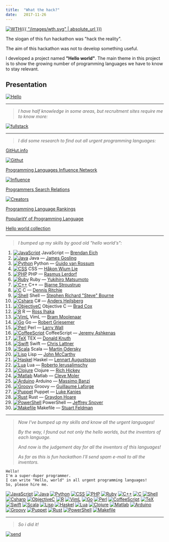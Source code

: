 ```yaml
---
title:  "What the hack?"
date:   2017-11-26
---
```

[![WTH]({{ "/images/wth.svg" | absolute_url }})][WTH]

The slogan of this fun hackathon was "hack the reality".

The aim of this hackathon was not to develop something useful.

I developed a project named **"Hello world"**.
The main theme in this project is to show the growing number of programming languages we have to know to stay relevant.

## Presentation

[![Hello](https://github.com/dmlaziuk/helloworld/raw/master/presentation/hello.png)][HelloWorld]

----
>_I have half knowledge in some areas, but recruitment sites require me to know more:_

[![fullstack](https://github.com/dmlaziuk/helloworld/raw/master/presentation/fullstack.png)][fullstack]

----
>_I did some research to find out all urgent programming languages:_

[GitHut.info][Githut]

[![Githut](https://github.com/dmlaziuk/helloworld/raw/master/rank/Githut.png)][Githut]

[Programming Languages Influence Network][Influence]

[![Influence](https://github.com/dmlaziuk/helloworld/raw/master/rank/lang_influence.jpg)][Influence]

[Programmers Search Relations][Creators]

[![Creators](https://github.com/dmlaziuk/helloworld/raw/master/rank/lang_creators.jpg)][Creators]

[Programming Language Rankings](https://dev.by/lenta/tags/рейтинг%20языков%20программирования)

[PopularitY of Programming Language](https://pypl.github.io/PYPL.html)

[Hello world collection](https://helloworldcollection.github.io)

----
>_I bumped up my skills by good old "hello world's":_

1. [![JavaScript](https://github.com/dmlaziuk/helloworld/raw/master/images/JavaScript.png)](https://developer.mozilla.org/en-US/docs/Web/JavaScript/Guide/Introduction) JavaScript
 — [Brendan Eich](https://en.wikipedia.org/wiki/Brendan_Eich)
2. [![Java](https://github.com/dmlaziuk/helloworld/raw/master/images/Java.png)](https://docs.oracle.com/javase/tutorial/getStarted/application/index.html) Java
 — [James Gosling](https://en.wikipedia.org/wiki/James_Gosling)
3. [![Python](https://github.com/dmlaziuk/helloworld/raw/master/images/Python.png)](https://wiki.python.org/moin/SimplePrograms) Python
 — [Guido van Rossum](https://en.wikipedia.org/wiki/Guido_van_Rossum)
4. [![CSS](https://github.com/dmlaziuk/helloworld/raw/master/images/CSS.png)](http://www.css3-tutorial.net/introduction/hello-css-world/) CSS
 — [Håkon Wium Lie](https://en.wikipedia.org/wiki/Håkon_Wium_Lie)
5. [![PHP](https://github.com/dmlaziuk/helloworld/raw/master/images/PHP.png)](https://www.w3schools.com/php/php_syntax.asp) PHP
 — [Rasmus Lerdorf](https://en.wikipedia.org/wiki/Rasmus_Lerdorf)
6. [![Ruby](https://github.com/dmlaziuk/helloworld/raw/master/images/Ruby.png)](https://www.ruby-lang.org/en/documentation/quickstart/) Ruby
 — [Yukihiro Matsumoto](https://en.wikipedia.org/wiki/Yukihiro_Matsumoto)
7. [![C++](https://github.com/dmlaziuk/helloworld/raw/master/images/Cpp.png)](https://en.wikibooks.org/wiki/C%2B%2B_Programming/Examples/Hello_world) C++
 — [Bjarne Stroustrup](https://en.wikipedia.org/wiki/Bjarne_Stroustrup)
8. [![C](https://github.com/dmlaziuk/helloworld/raw/master/images/C.png)](https://en.wikipedia.org/wiki/%22Hello,_World!%22_program) C
 — [Dennis Ritchie](https://en.wikipedia.org/wiki/Dennis_Ritchie)
9. [![Shell](https://github.com/dmlaziuk/helloworld/raw/master/images/Shell.png)](https://www.shellscript.sh/first.html) Shell
 — [Stephen Richard "Steve" Bourne](https://en.wikipedia.org/wiki/Stephen_R._Bourne)
10. [![Csharp](https://github.com/dmlaziuk/helloworld/raw/master/images/Csharp.png)](https://docs.microsoft.com/en-us/dotnet/csharp/programming-guide/inside-a-program/hello-world-your-first-program) C#
 — [Anders Hejlsberg](https://en.wikipedia.org/wiki/Anders_Hejlsberg)
11. [![ObjectiveC](https://github.com/dmlaziuk/helloworld/raw/master/images/ObjectiveC.png)](https://www.journaldev.com/9512/objective-c-hello-world-tutorial) Objective C
 — [Brad Cox](https://en.wikipedia.org/wiki/Brad_Cox)
12. [![R](https://github.com/dmlaziuk/helloworld/raw/master/images/R.png)](https://www.r-project.org) R
 — [Ross Ihaka](https://en.wikipedia.org/wiki/Ross_Ihaka)
13. [![VimL](https://github.com/dmlaziuk/helloworld/raw/master/images/VimL.png)](http://www.vim.org) VimL
 — [Bram Moolenaar](https://en.wikipedia.org/wiki/Bram_Moolenaar)
14. [![Go](https://github.com/dmlaziuk/helloworld/raw/master/images/Go.png)](https://tour.golang.org/welcome/1) Go
 — [Robert Griesemer](https://github.com/griesemer)
15. [![Perl](https://github.com/dmlaziuk/helloworld/raw/master/images/Perl.png)](https://www.perl.org/learn.html) Perl
 — [Larry Wall](https://en.wikipedia.org/wiki/Larry_Wall)
16. [![CoffeeScript](https://github.com/dmlaziuk/helloworld/raw/master/images/CoffeeScript.png)](http://coffeescript.org) CoffeeScript
 — [Jeremy Ashkenas](https://github.com/jashkenas)
17. [![TeX](https://github.com/dmlaziuk/helloworld/raw/master/images/TEX.png)](https://www.latex-project.org/about/) TEX
 — [Donald Knuth](https://en.wikipedia.org/wiki/Donald_Knuth)
18. [![Swift](https://github.com/dmlaziuk/helloworld/raw/master/images/Swift.png)](https://developer.apple.com/library/content/documentation/Swift/Conceptual/Swift_Programming_Language/GuidedTour.html) Swift
 — [Chris Lattner](https://en.wikipedia.org/wiki/Chris_Lattner)
19. [![Scala](https://github.com/dmlaziuk/helloworld/raw/master/images/Scala.png)](https://www.scala-lang.org/documentation/getting-started.html) Scala
 — [Martin Odersky](https://en.wikipedia.org/wiki/Martin_Odersky)
20. [![Lisp](https://github.com/dmlaziuk/helloworld/raw/master/images/Lisp.png)](https://www.gnu.org/software/emacs/manual/html_node/elisp/index.html) Lisp
 — [John McCarthy](https://en.wikipedia.org/wiki/John_McCarthy_(computer_scientist))
21. [![Haskel](https://github.com/dmlaziuk/helloworld/raw/master/images/Haskell.png)](https://wiki.haskell.org/Haskell_in_5_steps) Haskel
 — [Lennart Augustsson](https://en.wikipedia.org/wiki/Lennart_Augustsson)
22. [![Lua](https://github.com/dmlaziuk/helloworld/raw/master/images/Lua.png)](http://www.lua.org/pil/1.html) Lua
 — [Roberto Ierusalimschy](https://en.wikipedia.org/wiki/Roberto_Ierusalimschy)
23. [![Clojure](https://github.com/dmlaziuk/helloworld/raw/master/images/Clojure.png)](https://clojure.org/about/functional_programming) Clojure
 — [Rich Hickey](https://github.com/richhickey)
24. [![Matlab](https://github.com/dmlaziuk/helloworld/raw/master/images/Matlab.png)](https://www.mathworks.com/help/coder/examples/hello-world.html) Matlab
 — [Cleve Moler](https://en.wikipedia.org/wiki/Cleve_Moler)
25. [![Arduino](https://github.com/dmlaziuk/helloworld/raw/master/images/Arduino.png)](https://www.arduino.cc/en/Tutorial/HelloWorld) Arduino
 — [Massimo Banzi](https://www.ted.com/talks/massimo_banzi_how_arduino_is_open_sourcing_imagination)
26. [![Groovy](https://github.com/dmlaziuk/helloworld/raw/master/images/Groovy.png)](http://groovy-lang.org/syntax.html) Groovy
 — [Guillaume Laforge](https://github.com/glaforge)
27. [![Puppet](https://github.com/dmlaziuk/helloworld/raw/master/images/Puppet.png)](https://puppet.com/docs/puppet/5.0/quick_start_helloworld.html) Puppet
 — [Luke Kanies](https://puppet.com/company/leadership/luke-kanies)
28. [![Rust](https://github.com/dmlaziuk/helloworld/raw/master/images/Rust.png)](https://doc.rust-lang.org/1.1.0/book/hello-world.html) Rust
 — [Graydon Hoare](https://github.com/graydon)
29. [![PowerShell](https://github.com/dmlaziuk/helloworld/raw/master/images/PowerShell.png)](https://technet.microsoft.com/en-us/library/bb963733.aspx) PowerShell
 — [Jeffrey Snover](https://en.wikipedia.org/wiki/Jeffrey_Snover)
30. [![Makefile](https://github.com/dmlaziuk/helloworld/raw/master/images/Makefile.png)](http://pubs.opengroup.org/onlinepubs/9699919799/utilities/make.html) Makefile
 — [Stuart Feldman](https://en.wikipedia.org/wiki/Stuart_Feldman)

----
>_Now I've bumped up my skills and know all the urgent languages!_
>
>_By the way, I found out not only the hello worlds, but the inventors of each language._
>
>_And now is the judgement day for all the inventors of this languages!_
>
>_As far as this is fun hackathon I'll send spam e-mail to all the inventors._

```
Hello!
I'm a super-duper programmer.
I can write "Hello, world" in all urgent programming languages!
So, please hire me.
```
[![JavaScript](https://github.com/dmlaziuk/helloworld/raw/master/images/JavaScript.png)](https://developer.mozilla.org/en-US/docs/Web/JavaScript/Guide/Introduction)
[![Java](https://github.com/dmlaziuk/helloworld/raw/master/images/Java.png)](https://docs.oracle.com/javase/tutorial/getStarted/application/index.html)
[![Python](https://github.com/dmlaziuk/helloworld/raw/master/images/Python.png)](https://wiki.python.org/moin/SimplePrograms)
[![CSS](https://github.com/dmlaziuk/helloworld/raw/master/images/CSS.png)](http://www.css3-tutorial.net/introduction/hello-css-world/)
[![PHP](https://github.com/dmlaziuk/helloworld/raw/master/images/PHP.png)](https://www.w3schools.com/php/php_syntax.asp)
[![Ruby](https://github.com/dmlaziuk/helloworld/raw/master/images/Ruby.png)](https://www.ruby-lang.org/en/documentation/quickstart/)
[![C++](https://github.com/dmlaziuk/helloworld/raw/master/images/Cpp.png)](https://en.wikibooks.org/wiki/C%2B%2B_Programming/Examples/Hello_world)
[![C](https://github.com/dmlaziuk/helloworld/raw/master/images/C.png)](https://en.wikipedia.org/wiki/%22Hello,_World!%22_program)
[![Shell](https://github.com/dmlaziuk/helloworld/raw/master/images/Shell.png)](https://www.shellscript.sh/first.html)
[![Csharp](https://github.com/dmlaziuk/helloworld/raw/master/images/Csharp.png)](https://docs.microsoft.com/en-us/dotnet/csharp/programming-guide/inside-a-program/hello-world-your-first-program)
[![ObjectiveC](https://github.com/dmlaziuk/helloworld/raw/master/images/ObjectiveC.png)](https://www.journaldev.com/9512/objective-c-hello-world-tutorial)
[![R](https://github.com/dmlaziuk/helloworld/raw/master/images/R.png)](https://www.r-project.org)
[![VimL](https://github.com/dmlaziuk/helloworld/raw/master/images/VimL.png)](http://www.vim.org)
[![Go](https://github.com/dmlaziuk/helloworld/raw/master/images/Go.png)](https://tour.golang.org/welcome/1)
[![Perl](https://github.com/dmlaziuk/helloworld/raw/master/images/Perl.png)](https://www.perl.org/learn.html)
[![CoffeeScript](https://github.com/dmlaziuk/helloworld/raw/master/images/CoffeeScript.png)](http://coffeescript.org)
[![TeX](https://github.com/dmlaziuk/helloworld/raw/master/images/TEX.png)](https://www.latex-project.org/about/)
[![Swift](https://github.com/dmlaziuk/helloworld/raw/master/images/Swift.png)](https://developer.apple.com/library/content/documentation/Swift/Conceptual/Swift_Programming_Language/GuidedTour.html)
[![Scala](https://github.com/dmlaziuk/helloworld/raw/master/images/Scala.png)](https://www.scala-lang.org/documentation/getting-started.html)
[![Lisp](https://github.com/dmlaziuk/helloworld/raw/master/images/Lisp.png)](https://www.gnu.org/software/emacs/manual/html_node/elisp/index.html)
[![Haskel](https://github.com/dmlaziuk/helloworld/raw/master/images/Haskell.png)](https://wiki.haskell.org/Haskell_in_5_steps)
[![Lua](https://github.com/dmlaziuk/helloworld/raw/master/images/Lua.png)](http://www.lua.org/pil/1.html)
[![Clojure](https://github.com/dmlaziuk/helloworld/raw/master/images/Clojure.png)](https://clojure.org/about/functional_programming)
[![Matlab](https://github.com/dmlaziuk/helloworld/raw/master/images/Matlab.png)](https://www.mathworks.com/help/coder/examples/hello-world.html)
[![Arduino](https://github.com/dmlaziuk/helloworld/raw/master/images/Arduino.png)](https://www.arduino.cc/en/Tutorial/HelloWorld)
[![Groovy](https://github.com/dmlaziuk/helloworld/raw/master/images/Groovy.png)](http://groovy-lang.org/syntax.html)
[![Puppet](https://github.com/dmlaziuk/helloworld/raw/master/images/Puppet.png)](https://puppet.com/docs/puppet/5.0/quick_start_helloworld.html)
[![Rust](https://github.com/dmlaziuk/helloworld/raw/master/images/Rust.png)](https://doc.rust-lang.org/1.1.0/book/hello-world.html)
[![PowerShell](https://github.com/dmlaziuk/helloworld/raw/master/images/PowerShell.png)](https://technet.microsoft.com/en-us/library/bb963733.aspx)
[![Makefile](https://github.com/dmlaziuk/helloworld/raw/master/images/Makefile.png)](http://pubs.opengroup.org/onlinepubs/9699919799/utilities/make.html)

----
>_So i did it!_

[![send](https://github.com/dmlaziuk/helloworld/raw/master/presentation/send.png)][HelloWorld]

[WTH]: http://wth.by
[HelloWorld]: https://github.com/dmlaziuk/helloworld.git
[fullstack]: https://github.com/dmlaziuk/helloworld/blob/master/technologies.html
[Githut]: http://githut.info
[Influence]: http://exploring-data.com/vis/programming-languages-influence-network/
[Creators]: http://exploring-data.com/vis/programmers-search-relations/
